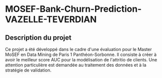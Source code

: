 # MOSEF-Bank-Churn-Prediction-VAZELLE-TEVERDIAN

## Description du projet  
Ce projet a été développé dans le cadre d'une évaluation pour le Master MoSEF en Data Mining de Paris 1 Panthéon-Sorbonne. Il consiste à créer à avoir le meilleur score AUC pour la modélisation de l'attritio de clients. 
Une attention particulière est demandée au traitement des données et à la stratégie de validation.


